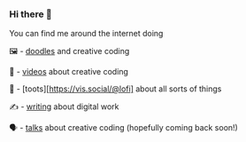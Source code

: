 ### Hi there 👋

<!--
**davidfitzgibbon/davidfitzgibbon** is a ✨ _special_ ✨ repository because its `README.md` (this file) appears on your GitHub profile.

Here are some ideas to get you started:

- 🔭 I’m currently working on ...
- 🌱 I’m currently learning ...
- 👯 I’m looking to collaborate on ...
- 🤔 I’m looking for help with ...
- 💬 Ask me about ...
- 📫 How to reach me: ...
- 😄 Pronouns: ...
- ⚡ Fun fact: ...
-->

You can find me around the internet doing

🖼 - [doodles](https://lofi.codes/doodles/) and creative coding

🎥 -  [videos](https://www.youtube.com/channel/UCfZSZg1IOi6vRkCZ_azrG0w) about creative coding

🦣 -  [toots][https://vis.social/@lofi] about all sorts of things

✍️ - [writing](https://lofi.codes/articles) about digital work

🗣 - [talks](https://lofi.codes/talks) about creative coding (hopefully coming back soon!)
